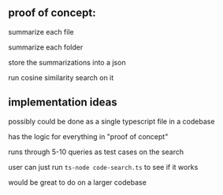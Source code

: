 ## proof of concept:

summarize each file

summarize each folder

store the summarizations into a json

run cosine similarity search on it

## implementation ideas 

possibly could be done as a single typescript file in a codebase 

has the logic for everything in "proof of concept"

runs through 5-10 queries as test cases on the search

user can just run `ts-node code-search.ts` to see if it works

would be great to do on a larger codebase

